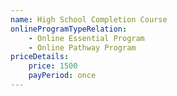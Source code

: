 ```yaml
---
name: High School Completion Course
onlineProgramTypeRelation:
    - Online Essential Program
    - Online Pathway Program
priceDetails:
    price: 1500
    payPeriod: once
---
```


